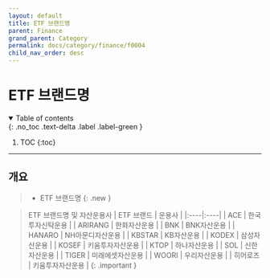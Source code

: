 ```yaml
---
layout: default
title: ETF 브랜드명
parent: Finance
grand_parent: Category
permalink: docs/category/finance/f0004
child_nav_order: desc
---
```


# ETF 브랜드명

<details open markdown="block">
  <summary>
    Table of contents
  </summary>
  {: .no_toc .text-delta .label .label-green }
  
1. TOC
{:toc}

</details>

---

## 개요

> - ETF 브랜드명
{: .new }

> ETF 브랜드명 및 자산운용사
> | ETF 브랜드 | 운용사 |
> |:----|:----|
> | ACE | 한국투자신탁운용 |
> | ARIRANG | 한화자산운용 |
> | BNK | BNK자산운용 |
> | HANARO | NH아문디자산운용 |
> | KBSTAR | KB자산운용 |
> | KODEX | 삼성자산운용 |
> | KOSEF | 키움투자자산운용 |
> | KTOP | 하나자산운용 |
> | SOL | 신한자산운용 |
> | TIGER | 미래에셋자산운용 |
> | WOORI | 우리자산운용 |
> | 히어로즈 | 키움투자자산운용 |
{: .important }

